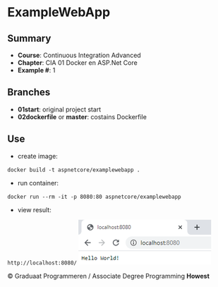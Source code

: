 # ExampleWebApp

## Summary
* **Course**: Continuous Integration Advanced
* **Chapter**: CIA 01 Docker en ASP.Net Core
* **Example #**: 1

## Branches
* **01start**: original project start
* **02dockerfile** or **master**: costains Dockerfile

## Use

* create image: 
````
docker build -t aspnetcore/examplewebapp .
````
* run container: 
````
docker run --rm -it -p 8080:80 aspnetcore/examplewebapp
````

* view result: 

`http://localhost:8080/`
<kbd>
![result](localhost_8080.png)
<kbd>



&copy; Graduaat Programmeren / Associate Degree Programming
**Howest**
  